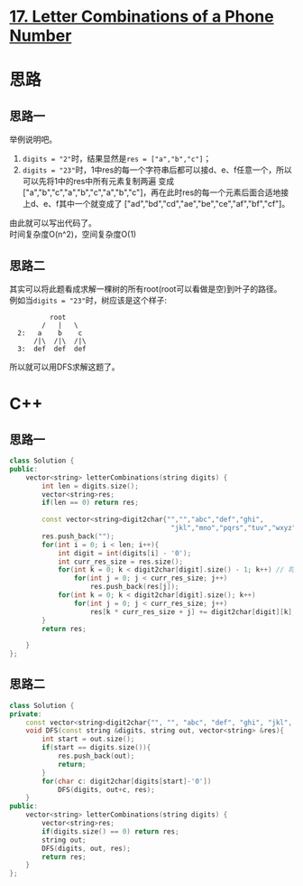 # [17. Letter Combinations of a Phone Number](https://leetcode.com/problems/letter-combinations-of-a-phone-number/)
# 思路
## 思路一
举例说明吧。
1. `digits = "2"`时，结果显然是`res = ["a","b","c"]`；
2. `digits = "23"`时，1中res的每一个字符串后都可以接d、e、f任意一个，所以可以先将1中的res中所有元素复制两遍
变成["a","b","c","a","b","c","a","b","c"]，再在此时res的每一个元素后面合适地接上d、e、f其中一个就变成了
["ad","bd","cd","ae","be","ce","af","bf","cf"]。

由此就可以写出代码了。   
时间复杂度O(n^2)，空间复杂度O(1)

## 思路二
其实可以将此题看成求解一棵树的所有root(root可以看做是空)到叶子的路径。  
例如当`digits = "23"`时，树应该是这个样子:
```
          root
        /   |   \
  2:   a    b    c
      /|\  /|\  /|\
  3:  def  def  def
```
所以就可以用DFS求解这题了。


# C++
## 思路一
```C++
class Solution {    
public:
    vector<string> letterCombinations(string digits) {
        int len = digits.size();
        vector<string>res;
        if(len == 0) return res;
        
        const vector<string>digit2char{"","","abc","def","ghi",
                                        "jkl","mno","pqrs","tuv","wxyz"};
        res.push_back("");
        for(int i = 0; i < len; i++){
            int digit = int(digits[i] - '0');
            int curr_res_size = res.size();
            for(int k = 0; k < digit2char[digit].size() - 1; k++) // 将res中所有元素复制几遍
                for(int j = 0; j < curr_res_size; j++) 
                    res.push_back(res[j]);
            for(int k = 0; k < digit2char[digit].size(); k++)
                for(int j = 0; j < curr_res_size; j++)
                    res[k * curr_res_size + j] += digit2char[digit][k];
        }
        return res;
        
    }
};
```

## 思路二
``` C++
class Solution {
private:
    const vector<string>digit2char{"", "", "abc", "def", "ghi", "jkl", "mno", "pqrs", "tuv", "wxyz"};
    void DFS(const string &digits, string out, vector<string> &res){
        int start = out.size();
        if(start == digits.size()){
            res.push_back(out);
            return;
        }
        for(char c: digit2char[digits[start]-'0'])
            DFS(digits, out+c, res);
    }
public:
    vector<string> letterCombinations(string digits) {
        vector<string>res;
        if(digits.size() == 0) return res;
        string out;
        DFS(digits, out, res);
        return res;
    }
};
```

